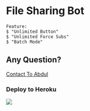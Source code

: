 # File Sharing Bot

```shell
Feature:
$ "Unlimited Button"
$ "Unlimited Force Subs"
$ "Batch Mode"
```

## Any Question?
[Contact To Abdul](https://t.me/shohih_abdul)


<h3>Deploy to Heroku </h3>
<div>
    <a href="https://www.heroku.com/deploy"><img src="https://www.herokucdn.com/deploy/button.svg"></a>
</div>